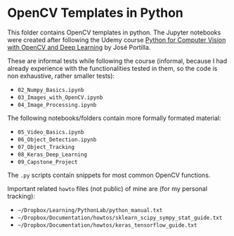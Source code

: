 # OpenCV Templates in Python

This folder contains OpenCV templates in python.
The Jupyter notebooks were created after following the Udemy course [Python for Computer Vision with OpenCV and Deep Learning](https://www.udemy.com/course/python-for-computer-vision-with-opencv-and-deep-learning/) by José Portilla.

These are informal tests while following the course (informal, because I had already experience with the functionalities tested in them, so the code is non exhaustive, rather smaller tests):
- `02_Numpy_Basics.ipynb`
- `03_Images_with_OpenCV.ipynb`
- `04_Image_Processing.ipynb`

The following notebooks/folders contain more formally formated material:
- `05_Video_Basics.ipynb`
- `06_Object_Detection.ipynb`
- `07_Object_Tracking`
- `08_Keras_Deep_Learning`
- `09_Capstone_Project`

The `.py` scripts contain snippets for most common OpenCV functions.

Important related `howto` files (not public) of mine are (for my personal tracking):

- `~/Dropbox/Learning/PythonLab/python_manual.txt`
- `~/Dropbox/Documentation/howtos/sklearn_scipy_sympy_stat_guide.txt`
- `~/Dropbox/Documentation/howtos/keras_tensorflow_guide.txt`
